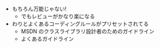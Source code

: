 * もちろん万能じゃない!
  - でもレビューがかなり楽になる
* わりとよくあるコーディングルールがプリセットされてる
  - MSDN のクラスライブラリ設計者のためのガイドライン
  - よくあるガイドライン
